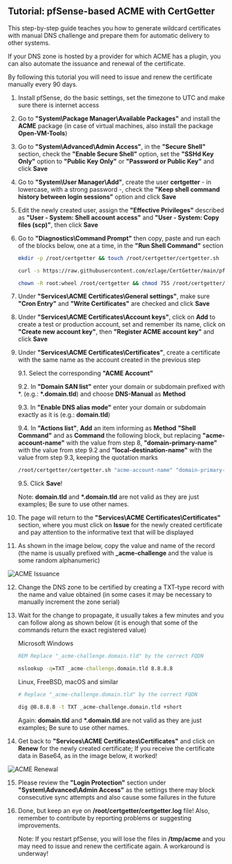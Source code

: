 ## Tutorial: pfSense-based ACME with CertGetter

This step-by-step guide teaches you how to generate wildcard certificates with manual DNS challenge and prepare them for automatic delivery to other systems.

If your DNS zone is hosted by a provider for which ACME has a plugin, you can also automate the issuance and renewal of the certificate. 

By following this tutorial you will need to issue and renew the certificate manually every 90 days.

1. Install pfSense, do the basic settings, set the timezone to UTC and make sure there is internet access 

2. Go to **"System\Package Manager\Available Packages"** and install the **ACME** package (in case of virtual machines, also install the package **Open-VM-Tools**)

3. Go to **"System\Advanced\Admin Access"**, in the **"Secure Shell"** section, check the **"Enable Secure Shell"** option, set the **"SSHd Key Only"** option to **"Public Key Only"** or **"Password or Public Key"** and click **Save**

4. Go to **"System\User Manager\Add"**, create the user **certgetter** - in lowercase, with a strong password -, check the **"Keep shell command history between login sessions"** option and click **Save**

5. Edit the newly created user, assign the **"Effective Privileges"** described as **"User - System: Shell account access"** and **"User - System: Copy files (scp)"**, then click **Save**

6. Go to **"Diagnostics\Command Prompt"** then copy, paste and run each of the blocks below, one at a time, in the **"Run Shell Command"** section

	```sh
	mkdir -p /root/certgetter && touch /root/certgetter/certgetter.sh
	```

	```sh
	curl -s https://raw.githubusercontent.com/ezlage/CertGetter/main/pfsense/certgetter.sh > /root/certgetter/certgetter.sh
	```

	```sh
	chown -R root:wheel /root/certgetter && chmod 755 /root/certgetter/certgetter.sh
	```

7. Under **"Services\ACME Certificates\General settings"**, make sure **"Cron Entry"** and **"Write Certificates"** are checked and click **Save**

8. Under **"Services\ACME Certificates\Account keys"**, click on **Add** to create a test or production account, set and remember its name, click on **"Create new account key"**, then **"Register ACME account key"** and click **Save**

9. Under **"Services\ACME Certificates\Certificates"**, create a certificate with the same name as the account created in the previous step

	9.1. Select the corresponding **"ACME Account"**

	9.2. In **"Domain SAN list"** enter your domain or subdomain prefixed with *. (e.g.: **\*.domain.tld**) and choose **DNS-Manual** as **Method**

	9.3. In **"Enable DNS alias mode"** enter your domain or subdomain exactly as it is (e.g.: **domain.tld**)

	9.4. In **"Actions list"**, **Add** an item informing as **Method** **"Shell Command"** and as **Command** the following block, but replacing **"acme-account-name"** with the value from step 8, **"domain-primary-name"** with the value from step 9.2 and **"local-destination-name"** with the value from step 9.3, keeping the quotation marks

	```sh
	/root/certgetter/certgetter.sh "acme-account-name" "domain-primary-name" "local-destination-name"
	```

	9.5. Click **Save**!

	Note: **domain.tld** and **\*.domain.tld** are not valid as they are just examples; Be sure to use other names.

10. The page will return to the **"Services\ACME Certificates\Certificates"** section, where you must click on **Issue** for the newly created certificate and pay attention to the informative text that will be displayed

11. As shown in the image below, copy the value and name of the record (the name is usually prefixed with **_acme-challenge** and the value is some random alphanumeric)

![ACME Issuance](https://media.githubusercontent.com/media/ezlage/CertGetter/main/docs/pfsense-acme-issue.png?raw=true)

12. Change the DNS zone to be certified by creating a TXT-type record with the name and value obtained (in some cases it may be necessary to manually increment the zone serial)

13. Wait for the change to propagate, it usually takes a few minutes and you can follow along as shown below (it is enough that some of the commands return the exact registered value)

	Microsoft Windows
	```bat
	REM Replace "_acme-challenge.domain.tld" by the correct FQDN

	nslookup -q=TXT _acme-challenge.domain.tld 8.8.8.8
	```

	Linux, FreeBSD, macOS and similar
	```sh
	# Replace "_acme-challenge.domain.tld" by the correct FQDN

	dig @8.8.8.8 -t TXT _acme-challenge.domain.tld +short
	```

	Again: **domain.tld** and **\*.domain.tld** are not valid as they are just examples; Be sure to use other names.

14. Get back to **"Services\ACME Certificates\Certificates"** and click on **Renew** for the newly created certificate; If you receive the certificate data in Base64, as in the image below, it worked!

![ACME Renewal](https://media.githubusercontent.com/media/ezlage/CertGetter/main/docs/pfsense-acme-renew.png?raw=true)

15. Please review the **"Login Protection"** section under **"System\Advanced\Admin Access"** as the settings there may block consecutive sync attempts and also cause some failures in the future

16. Done, but keep an eye on **/root/certgetter/certgetter.log** file! Also, remember to contribute by reporting problems or suggesting improvements.

	Note: If you restart pfSense, you will lose the files in **/tmp/acme** and you may need to issue and renew the certificate again. A workaround is underway!